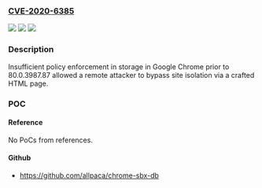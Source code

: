 ### [CVE-2020-6385](https://cve.mitre.org/cgi-bin/cvename.cgi?name=CVE-2020-6385)
![](https://img.shields.io/static/v1?label=Product&message=Chrome&color=blue)
![](https://img.shields.io/static/v1?label=Version&message=%3C%2080.0.3987.87%20&color=brighgreen)
![](https://img.shields.io/static/v1?label=Vulnerability&message=Insufficient%20policy%20enforcement&color=brighgreen)

### Description

Insufficient policy enforcement in storage in Google Chrome prior to 80.0.3987.87 allowed a remote attacker to bypass site isolation via a crafted HTML page.

### POC

#### Reference
No PoCs from references.

#### Github
- https://github.com/allpaca/chrome-sbx-db

